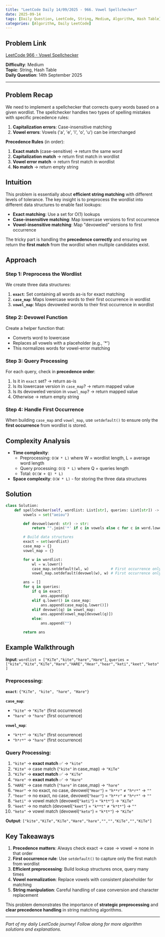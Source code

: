 ```yaml
---
title: "LeetCode Daily 14/09/2025 - 966. Vowel Spellchecker"
date: 2025-09-14
tags: [Daily Question, LeetCode, String, Medium, Algorithm, Hash Table]
categories: [Algorithm, Daily LeetCode]
---
```


## Problem Link

[LeetCode 966 - Vowel Spellchecker](https://leetcode.com/problems/vowel-spellchecker/)

**Difficulty**: Medium  
**Topic**: String, Hash Table  
**Daily Question**: 14th September 2025

---

## Problem Recap

We need to implement a spellchecker that corrects query words based on a given wordlist. The spellchecker handles two types of spelling mistakes with specific precedence rules:

1. **Capitalization errors**: Case-insensitive matching
2. **Vowel errors**: Vowels ('a', 'e', 'i', 'o', 'u') can be interchanged

**Precedence Rules** (in order):

1. **Exact match** (case-sensitive) → return the same word
2. **Capitalization match** → return first match in wordlist
3. **Vowel error match** → return first match in wordlist
4. **No match** → return empty string

## Intuition

This problem is essentially about **efficient string matching** with different levels of tolerance. The key insight is to preprocess the wordlist into different data structures to enable fast lookups:

- **Exact matching**: Use a set for O(1) lookups
- **Case-insensitive matching**: Map lowercase versions to first occurrence
- **Vowel-insensitive matching**: Map "devoweled" versions to first occurrence

The tricky part is handling the **precedence correctly** and ensuring we return the **first match** from the wordlist when multiple candidates exist.

## Approach

### Step 1: Preprocess the Wordlist

We create three data structures:

1. **`exact`**: Set containing all words as-is for exact matching
2. **`case_map`**: Maps lowercase words to their first occurrence in wordlist
3. **`vowel_map`**: Maps devoweled words to their first occurrence in wordlist

### Step 2: Devowel Function

Create a helper function that:

- Converts word to lowercase
- Replaces all vowels with a placeholder (e.g., '\*')
- This normalizes words for vowel-error matching

### Step 3: Query Processing

For each query, check in **precedence order**:

1. Is it in `exact` set? → return as-is
2. Is its lowercase version in `case_map`? → return mapped value
3. Is its devoweled version in `vowel_map`? → return mapped value
4. Otherwise → return empty string

### Step 4: Handle First Occurrence

When building `case_map` and `vowel_map`, use `setdefault()` to ensure only the **first occurrence** from wordlist is stored.

## Complexity Analysis

- **Time complexity**:
  - Preprocessing: `O(W * L)` where W = wordlist length, L = average word length
  - Query processing: `O(Q * L)` where Q = queries length
  - Total: `O((W + Q) * L)`
- **Space complexity**: `O(W * L)` - for storing the three data structures

## Solution

```python
class Solution:
    def spellchecker(self, wordlist: List[str], queries: List[str]) -> List[str]:
        vowels = set("aeiou")

        def devowel(word: str) -> str:
            return "".join('*' if c in vowels else c for c in word.lower())

        # Build data structures
        exact = set(wordlist)
        case_map = {}
        vowel_map = {}

        for w in wordlist:
            wl = w.lower()
            case_map.setdefault(wl, w)          # First occurrence only
            vowel_map.setdefault(devowel(w), w) # First occurrence only

        ans = []
        for q in queries:
            if q in exact:
                ans.append(q)
            elif q.lower() in case_map:
                ans.append(case_map[q.lower()])
            elif devowel(q) in vowel_map:
                ans.append(vowel_map[devowel(q)])
            else:
                ans.append("")

        return ans
```

## Example Walkthrough

**Input**: `wordlist = ["KiTe","kite","hare","Hare"]`, `queries = ["kite","Kite","KiTe","Hare","HARE","Hear","hear","keti","keet","keto"]`

### Preprocessing:

**`exact`**: `{"KiTe", "kite", "hare", "Hare"}`

**`case_map`**:

- `"kite"` → `"KiTe"` (first occurrence)
- `"hare"` → `"hare"` (first occurrence)

**`vowel_map`**:

- `"k*t*"` → `"KiTe"` (first occurrence)
- `"h*r*"` → `"hare"` (first occurrence)

### Query Processing:

1. `"kite"` → **exact match** ✅ → `"kite"`
2. `"Kite"` → case match (`"kite"` in case_map) → `"KiTe"`
3. `"KiTe"` → **exact match** ✅ → `"KiTe"`
4. `"Hare"` → **exact match** ✅ → `"Hare"`
5. `"HARE"` → case match (`"hare"` in case_map) → `"hare"`
6. `"Hear"` → no exact, no case, devowel(`"Hear"`) = `"h**r"` ≠ `"h*r*"` → `""`
7. `"hear"` → no exact, no case, devowel(`"hear"`) = `"h**r"` ≠ `"h*r*"` → `""`
8. `"keti"` → vowel match (devowel(`"keti"`) = `"k*t*"`) → `"KiTe"`
9. `"keet"` → no match (devowel(`"keet"`) = `"k**t"` ≠ `"k*t*"`) → `""`
10. `"keto"` → vowel match (devowel(`"keto"`) = `"k*t*"`) → `"KiTe"`

**Output**: `["kite","KiTe","KiTe","Hare","hare","","","KiTe","","KiTe"]`

## Key Takeaways

1. **Precedence matters**: Always check exact → case → vowel → none in that order
2. **First occurrence rule**: Use `setdefault()` to capture only the first match from wordlist
3. **Efficient preprocessing**: Build lookup structures once, query many times
4. **Vowel normalization**: Replace vowels with consistent placeholder for matching
5. **String manipulation**: Careful handling of case conversion and character replacement

This problem demonstrates the importance of **strategic preprocessing** and **clear precedence handling** in string matching algorithms.

---

_Part of my daily LeetCode journey! Follow along for more algorithm solutions and explanations._
